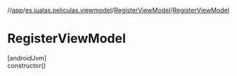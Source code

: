 //[app](../../../index.md)/[es.jualas.peliculas.viewmodel](../index.md)/[RegisterViewModel](index.md)/[RegisterViewModel](-register-view-model.md)

# RegisterViewModel

[androidJvm]\
constructor()
